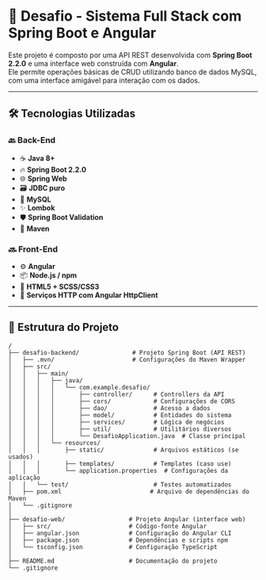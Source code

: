 # 🚀 Desafio - Sistema Full Stack com Spring Boot e Angular

Este projeto é composto por uma API REST desenvolvida com **Spring Boot 2.2.0** e uma interface web construída com **Angular**.  
Ele permite operações básicas de CRUD utilizando banco de dados MySQL, com uma interface amigável para interação com os dados.

---

## 🛠 Tecnologias Utilizadas

### 🔙 Back-End
- ☕ **Java 8+**
- 🔥 **Spring Boot 2.2.0**
- 🌐 **Spring Web**
- 🗃 **JDBC puro**
- 💾 **MySQL**
- ✨ **Lombok**
- 🛡 **Spring Boot Validation**
- 🚀 **Maven**

### 🔜 Front-End
- ⚙️ **Angular**
- 📦 **Node.js / npm**
- 🎨 **HTML5 + SCSS/CSS3**
- 🔄 **Serviços HTTP com Angular HttpClient**

---

## 📂 Estrutura do Projeto

```
/ 
├── desafio-backend/               # Projeto Spring Boot (API REST)
│   ├── .mvn/                      # Configurações do Maven Wrapper
│   ├── src/
│   │   ├── main/
│   │   │   ├── java/
│   │   │   │   └── com.example.desafio/
│   │   │   │       ├── controller/      # Controllers da API
│   │   │   │       ├── cors/            # Configurações de CORS
│   │   │   │       ├── dao/             # Acesso a dados
│   │   │   │       ├── model/           # Entidades do sistema
│   │   │   │       ├── services/        # Lógica de negócios
│   │   │   │       ├── util/            # Utilitários diversos
│   │   │   │       └── DesafioApplication.java  # Classe principal
│   │   │   └── resources/
│   │   │       ├── static/              # Arquivos estáticos (se usados)
│   │   │       ├── templates/           # Templates (caso use)
│   │   │       └── application.properties  # Configurações da aplicação
│   │   └── test/                        # Testes automatizados
│   ├── pom.xml                         # Arquivo de dependências do Maven
│   └── .gitignore
│
├── desafio-web/                  # Projeto Angular (interface web)
│   ├── src/                      # Código-fonte Angular
│   ├── angular.json              # Configuração do Angular CLI
│   ├── package.json              # Dependências e scripts npm
│   └── tsconfig.json             # Configuração TypeScript
│
├── README.md                     # Documentação do projeto
└── .gitignore
```
